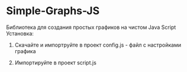 # Simple-Graphs-JS
Библиотека для создания простых графиков на чистом Java Script
Установка:
1) Скачайте и импортруйте в проект config.js  - файл с настройками графика
<script src="config.js"></script>
2) Импортируйте в проект script.js
<script src="https://raw.githack.com/6ondawave9/Simple-Graphs-JS/main/script.js"></script>
